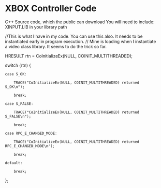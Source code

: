 # XBOX Controller Code
C++ Source code, which the public can download
You will need to include:
XINPUT.LIB
in your library path


//This is what I have in my code. You can use this also. It needs to be instantiated early in program execution.
// Mine is loading when I instantiate a video class library. It seems to do the trick so far.


HRESULT rtn = CoInitializeEx(NULL, COINIT_MULTITHREADED);

switch (rtn)
{

	case S_OK:
 
		TRACE("CoInitializeEx(NULL, COINIT_MULTITHREADED) returned S_OK\n");
  
		break;
  
	case S_FALSE:
 
		TRACE("CoInitializeEx(NULL, COINIT_MULTITHREADED) returned S_FALSE\n");
  
		break;
  
	case RPC_E_CHANGED_MODE:
 
		TRACE("CoInitializeEx(NULL, COINIT_MULTITHREADED) returned RPC_E_CHANGED_MODE\n");
  
		break;
  
	default:
 
		break;
  
};


